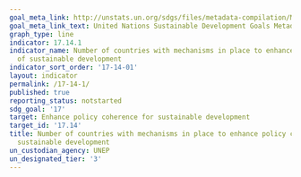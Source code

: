 ```yaml
---
goal_meta_link: http://unstats.un.org/sdgs/files/metadata-compilation/Metadata-Goal-17.pdf
goal_meta_link_text: United Nations Sustainable Development Goals Metadata (pdf 468kB)
graph_type: line
indicator: 17.14.1
indicator_name: Number of countries with mechanisms in place to enhance policy coherence
  of sustainable development
indicator_sort_order: '17-14-01'
layout: indicator
permalink: /17-14-1/
published: true
reporting_status: notstarted
sdg_goal: '17'
target: Enhance policy coherence for sustainable development
target_id: '17.14'
title: Number of countries with mechanisms in place to enhance policy coherence of
  sustainable development
un_custodian_agency: UNEP
un_designated_tier: '3'
---
```

